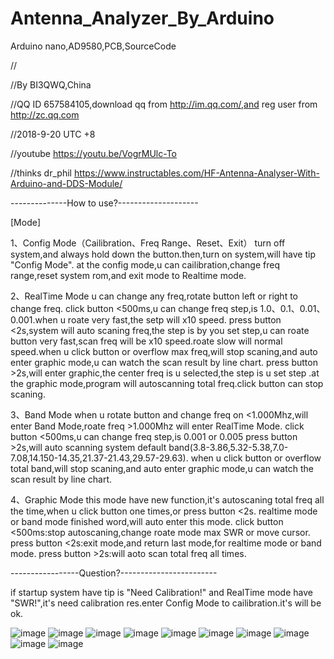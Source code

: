 # Antenna_Analyzer_By_Arduino
Arduino nano,AD9580,PCB,SourceCode


  //
  
  //By BI3QWQ,China
  
  //QQ ID 657584105,download qq from http://im.qq.com/,and reg user from http://zc.qq.com
  
  //2018-9-20 UTC +8
  
  //youtube           https://youtu.be/VogrMUlc-To
  
  //thinks dr_phil    https://www.instructables.com/HF-Antenna-Analyser-With-Arduino-and-DDS-Module/
  
  --------------How to use?--------------------
  

  [Mode]

  1、Config Mode（Cailibration、Freq Range、Reset、Exit）
  turn off system,and always hold down the button.then,turn on system,will have tip "Config Mode".
  at the config mode,u can cailibration,change freq range,reset system rom,and exit mode to Realtime mode.

  2、RealTime Mode
  u can change any freq,rotate button left or right to change freq.
  click button <500ms,u can change freq step,is  1.0、0.1、0.01、0.001.when u roate very fast,the setp will x10 speed.
  press button <2s,system will auto scaning freq,the step is by you set step,u can roate button very fast,scan freq will be x10 speed.roate slow will normal speed.when u click button or  overflow max freq,will stop scaning,and auto enter graphic mode,u can watch the scan result by line chart.
  press button >2s,will enter graphic,the center freq is u selected,the step is u set step .at the graphic mode,program will autoscanning total freq.click button can stop scaning.

  3、Band Mode
  when u rotate button and change freq on <1.000Mhz,will enter Band Mode,roate freq >1.000Mhz will enter  RealTime Mode.
  click button <500ms,u can change freq step,is 0.001 or 0.005
  press button >2s,will auto scanning system default band(3.8-3.86,5.32-5.38,7.0-7.08,14.150-14.35,21.37-21.43,29.57-29.63).
  when u click button or overflow total band,will stop scaning,and auto enter graphic mode,u can watch the scan result by line chart.

  4、Graphic Mode
  this mode have new function,it's autoscaning total freq all the time,when u click button one times,or press button <2s.
  realtime mode or band mode  finished word,will auto enter this mode.
  click button <500ms:stop autoscaning,change roate mode max SWR or move cursor.
  press button <2s:exit mode,and return last mode,for realtime mode or band mode.
  press button >2s:will aoto scan total freq all times.


  -----------------Question?------------------------
  
  if startup system have tip is "Need Calibration!" and RealTime mode have "SWR!",it's need calibration res.enter Config Mode to cailibration.it's will be ok.
  
![image](https://github.com/dashengjiadao/Antenna_Analyzer_By_Arduino/blob/eb17162edce4f1d251115a70e3a177334d2f03d5/4.Finish/outside/1.jpg)
![image](https://github.com/dashengjiadao/Antenna_Analyzer_By_Arduino/blob/eb17162edce4f1d251115a70e3a177334d2f03d5/4.Finish/outside/2.jpg)
![image](https://github.com/dashengjiadao/Antenna_Analyzer_By_Arduino/blob/eb17162edce4f1d251115a70e3a177334d2f03d5/4.Finish/outside/3.jpg)
![image](https://github.com/dashengjiadao/Antenna_Analyzer_By_Arduino/blob/eb17162edce4f1d251115a70e3a177334d2f03d5/4.Finish/outside/4.jpg)
![image](https://github.com/dashengjiadao/Antenna_Analyzer_By_Arduino/blob/eb17162edce4f1d251115a70e3a177334d2f03d5/4.Finish/outside/5.jpg)
![image](https://github.com/dashengjiadao/Antenna_Analyzer_By_Arduino/blob/eb17162edce4f1d251115a70e3a177334d2f03d5/4.Finish/outside/6.jpg)
![image](https://github.com/dashengjiadao/Antenna_Analyzer_By_Arduino/blob/eb17162edce4f1d251115a70e3a177334d2f03d5/4.Finish/outside/7.jpg)
![image](https://github.com/dashengjiadao/Antenna_Analyzer_By_Arduino/blob/eb17162edce4f1d251115a70e3a177334d2f03d5/4.Finish/outside/8.jpg)
![image](https://github.com/dashengjiadao/Antenna_Analyzer_By_Arduino/blob/eb17162edce4f1d251115a70e3a177334d2f03d5/4.Finish/outside/9.jpg)
![image](https://github.com/dashengjiadao/Antenna_Analyzer_By_Arduino/blob/eb17162edce4f1d251115a70e3a177334d2f03d5/4.Finish/outside/10.jpg)
